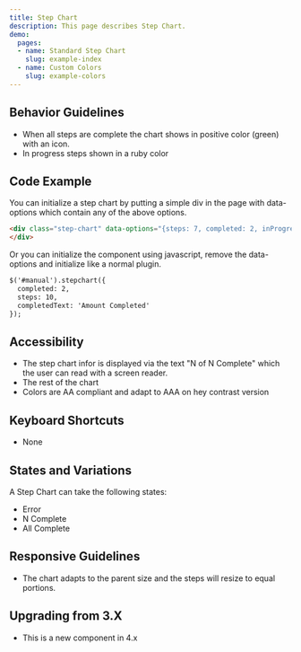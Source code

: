 ```yaml
---
title: Step Chart  
description: This page describes Step Chart.
demo:
  pages:
  - name: Standard Step Chart
    slug: example-index
  - name: Custom Colors
    slug: example-colors
---
```


## Behavior Guidelines

- When all steps are complete the chart shows in positive color (green) with an icon.
- In progress steps shown in a ruby color

## Code Example

You can initialize a step chart by putting a simple div in the page with data-options which contain any of the above options.

```html
<div class="step-chart" data-options="{steps: 7, completed: 2, inProgress: 3, iconType: 'icon-error', extraText: '2 Days Overdue'}">
</div>
```

Or you can initialize the component using javascript, remove the data-options and initialize like a normal plugin.

```html
$('#manual').stepchart({
  completed: 2,
  steps: 10,
  completedText: 'Amount Completed'
});
```

## Accessibility

- The step chart infor is displayed via the text "N of N Complete" which the user can read with a screen reader.
- The rest of the chart
- Colors are AA compliant and adapt to AAA on hey contrast version

## Keyboard Shortcuts

- None

## States and Variations

A Step Chart can take the following states:

- Error
- N Complete
- All Complete

## Responsive Guidelines

- The chart adapts to the parent size and the steps will resize to equal portions.

## Upgrading from 3.X

- This is a new component in 4.x
